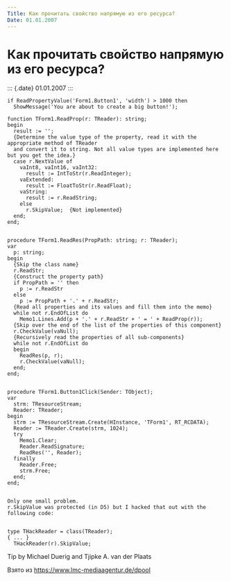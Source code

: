 ```yaml
---
Title: Как прочитать свойство напрямую из его ресурса?
Date: 01.01.2007
---
```



Как прочитать свойство напрямую из его ресурса?
===============================================

::: {.date}
01.01.2007
:::

    if ReadPropertyValue('Form1.Button1', 'width') > 1000 then
      ShowMessage('You are about to create a big button!');
     
    function TForm1.ReadProp(r: TReader): string;
    begin
      result := '';
      {Determine the value type of the property, read it with the appropriate method of TReader
      and convert it to string. Not all value types are implemented here but you get the idea.}
      case r.NextValue of
        vaInt8, vaInt16, vaInt32:
          result := IntToStr(r.ReadInteger);
        vaExtended:
          result := FloatToStr(r.ReadFloat);
        vaString:
          result := r.ReadString;
        else
          r.SkipValue;  {Not implemented}
      end;
    end;
     
     
    procedure TForm1.ReadRes(PropPath: string; r: TReader);
    var
      p: string;
    begin
      {Skip the class name}
      r.ReadStr;
      {Construct the property path}
      if PropPath = '' then
        p := r.ReadStr
      else
        p := PropPath + '.' + r.ReadStr;
      {Read all properties and its values and fill them into the memo}
      while not r.EndOfList do
        Memo1.Lines.Add(p + '.' + r.ReadStr + ' = ' + ReadProp(r));
      {Skip over the end of the list of the properties of this component}
      r.CheckValue(vaNull);
      {Recursively read the properties of all sub-components}
      while not r.EndOfList do
      begin
        ReadRes(p, r);
        r.CheckValue(vaNull);
      end;
    end;
     
     
    procedure TForm1.Button1Click(Sender: TObject);
    var
      strm: TResourceStream;
      Reader: TReader;
    begin
      strm := TResourceStream.Create(HInstance, 'TForm1', RT_RCDATA);
      Reader := TReader.Create(strm, 1024);
      try
        Memo1.Clear;
        Reader.ReadSignature;
        ReadRes('', Reader);
      finally
        Reader.Free;
        strm.Free;
      end;
    end;
     
     
    Only one small problem.
    r.SkipValue was protected (in D5) but I hacked that out with the following code:
     
     
    type THackReader = class(TReader);
    { ... }
      THackReader(r).SkipValue;

Tip by Michael Duerig and Tjipke A. van der Plaats

Взято из <https://www.lmc-mediaagentur.de/dpool>
